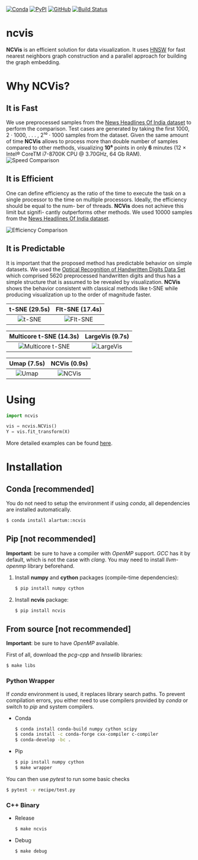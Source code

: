 [![Conda](https://anaconda.org/alartum/ncvis/badges/version.svg)](https://anaconda.org/alartum/ncvis)
[![PyPI](https://img.shields.io/pypi/v/ncvis.svg)](https://pypi.python.org/pypi/ncvis/)
[![GitHub](https://img.shields.io/github/license/alartum/ncvis.svg)](https://github.com/alartum/ncvis/blob/master/LICENSE)
[![Build Status](https://dev.azure.com/stat-ml/ncvis/_apis/build/status/stat-ml.ncvis?branchName=master)](https://dev.azure.com/stat-ml/ncvis/_build/latest?definitionId=1&branchName=master)

# ncvis

**NCVis** is an efficient solution for data visualization. It uses [HNSW](https://github.com/nmslib/hnswlib) for fast nearest neighbors graph construction and a parallel approach for building the graph embedding.

# Why NCVis?

## It is Fast

We use preprocessed samples from the [News Headlines Of India dataset](https://www.kaggle.com/therohk/india-headlines-news-dataset) to perform the comparison. Test cases are generated by taking the first 1000, 2 · 1000, . . . , 2¹⁰ · 1000 samples from the dataset. Given the same amount of time **NCVis** allows to process more than double number of samples compared to other methods, visualizing **10⁶** points in only **6** minutes (12 × Intel® CoreTM i7-8700K CPU @
3.70GHz, 64 Gb RAM).
![Speed Comparison](https://github.com/stat-ml/ncvis-examples/blob/master/img/time_all.png?raw=true "Speed Comparison")

## It is Efficient

One can define efficiency as the ratio of the time to execute the task on a single processor to the time on multiple processors. Ideally, the efficiency should be equal to the num-
ber of threads. **NCVis** does not achieve this limit but signifi-
cantly outperforms other methods. We used 10000 samples from the [News Headlines Of India dataset](https://www.kaggle.com/therohk/india-headlines-news-dataset).

![Efficiency Comparison](https://github.com/stat-ml/ncvis-examples/blob/master/img/efficiency.png?raw=true "Efficiency Comparison")

## It is Predictable

It is important that the proposed method has predictable behavior on simple datasets. We used the [Optical Recognition of Handwritten Digits Data Set](https://archive.ics.uci.edu/ml/datasets/optical+recognition+of+handwritten+digits) which comprised 5620 preprocessed handwritten digits and thus has a simple structure that is assumed to be revealed by visualization. **NCVis** shows the behavior consistent with classical methods like t-SNE while producing visualization up to the order of magnitude faster.

| t-SNE (29.5s)   |   FIt-SNE (17.4s) |
:-------------------------:|:-------------------------:
 ![t-SNE](https://github.com/stat-ml/ncvis-examples/blob/master/img/t-SNE.png?raw=true "t-SNE")| ![FIt-SNE](https://github.com/stat-ml/ncvis-examples/blob/master/img/FIt-SNE.png?raw=true "FIt-SNE")

| Multicore t-SNE (14.3s) |  LargeVis (9.7s)|
:-------------------------:|:-------------------------:
![Multicore t-SNE](https://github.com/stat-ml/ncvis-examples/blob/master/img/Multicore%20t-SNE.png?raw=true "Multicore t-SNE") | ![LargeVis](https://github.com/stat-ml/ncvis-examples/blob/master/img/LargeVis.png?raw=true "LargeVis")

| Umap (7.5s)  |  NCVis (0.9s)|
:-------------------------:|:-------------------------:
![Umap](https://github.com/stat-ml/ncvis-examples/blob/master/img/Umap.png?raw=true "Umap") | ![NCVis](https://github.com/stat-ml/ncvis-examples/blob/master/img/NCVis.png?raw=true "NCVis")
# Using

```python
import ncvis

vis = ncvis.NCVis()
Y = vis.fit_transform(X)
```

More detailed examples can be found [here](https://github.com/alartum/ncvis-examples).

# Installation

## Conda [recommended]

You do not need to setup the environment if using *conda*, all dependencies are installed automatically. 
```bash
$ conda install alartum::ncvis 
```

## Pip [not recommended]

**Important**: be sure to have a compiler with *OpenMP* support. *GCC* has it by default, which is not the case with *clang*. You may need to install *llvm-openmp* library beforehand.  

1. Install **numpy** and **cython** packages (compile-time dependencies):
    ```bash
    $ pip install numpy cython
    ```
2. Install **ncvis** package:
    ```bash
    $ pip install ncvis
    ```

## From source [not recommended]

**Important**: be sure to have *OpenMP* available.

First of all, download the *pcg-cpp* and *hnswlib* libraries:
```bash
$ make libs
``` 
### Python Wrapper 

If *conda* environment is used, it replaces library search paths. To prevent compilation errors, you either need to use compilers provided by *conda* or switch to *pip*  and system compilers. 

* Conda
    ```bash
    $ conda install conda-build numpy cython scipy
    $ conda install -c conda-forge cxx-compiler c-compiler
    $ conda-develop -bc .
    ``` 

* Pip
    ```bash
    $ pip install numpy cython
    $ make wrapper
    ```

You can then use *pytest* to run some basic checks
```bash
$ pytest -v recipe/test.py
```


### C++ Binary

* Release
    ```bash
    $ make ncvis
    ```

* Debug
    ```bash
    $ make debug
    ```